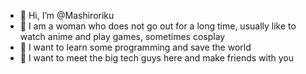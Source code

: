 - 👋 Hi, I’m @Mashiroriku
- 👀 I am a woman who does not go out for a long time, usually like to watch anime and play games, sometimes cosplay
- 🌱 I want to learn some programming and save the world
- 🥰 I want to meet the big tech guys here and make friends with you
